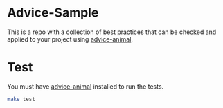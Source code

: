 # Advice-Sample

This is a repo with a collection of best practices that can be checked and applied to your project using [advice-animal](https://github.com/advice-animal/advice-animal/).

# Test

You must have [advice-animal](https://github.com/advice-animal/advice-animal/) installed to run the tests.

```bash
make test
```
